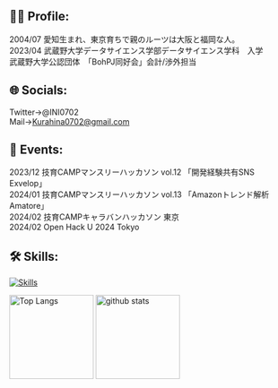 ## 🧑‍🎓 Profile:
2004/07 愛知生まれ、東京育ちで親のルーツは大阪と福岡な人。  
2023/04 武蔵野大学データサイエンス学部データサイエンス学科　入学  
武蔵野大学公認団体　「BohPJ同好会」会計/渉外担当  

## 🌐 Socials:
Twitter→@INI0702  
Mail→Kurahina0702@gmail.com

## 🎉 Events:
2023/12 技育CAMPマンスリーハッカソン vol.12 「開発経験共有SNS Exvelop」  
2024/01 技育CAMPマンスリーハッカソン vol.13 「Amazonトレンド解析 Amatore」  
2024/02 技育CAMPキャラバンハッカソン 東京  
2024/02 Open Hack U 2024 Tokyo  

## 🛠️ Skills:
[![Skills](https://skillicons.dev/icons?i=python,html,css,flask,selenium,react,ai)](https://skillicons.dev)

<p align="left"> 
  <img alt="Top Langs" height="150px" src="https://github-readme-stats.vercel.app/api/top-langs/?username=ini-muds&layout=compact&count_private=true&show_icons=true&theme=onedark" />
  <img alt="github stats" height="150px" src="https://github-readme-stats.vercel.app/api?username=ini-muds&count_private=true&show_icons=true&show_icons=true&theme=onedark" />
</p>
